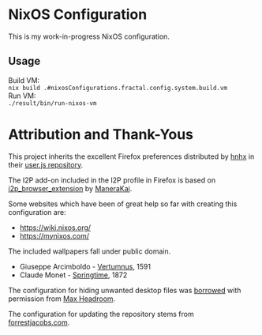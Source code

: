 # NixOS Configuration
This is my work-in-progress NixOS configuration.

## Usage
Build VM:  
`nix build .#nixosConfigurations.fractal.config.system.build.vm`  
Run VM:  
`./result/bin/run-nixos-vm`

# Attribution and Thank-Yous
This project inherits the excellent Firefox preferences distributed by
[hnhx](https://github.com/hnhx) in their
[user.js repository](https://github.com/hnhx/user.js).

The I2P add-on included in the I2P profile in Firefox is based on
[i2p_browser_extension](https://github.com/ManeraKai/i2p_browser_extension) by
[ManeraKai](https://github.com/ManeraKai).

Some websites which have been of great help so far with creating this
configuration are:

- https://wiki.nixos.org/
- https://mynixos.com/

The included wallpapers fall under public domain.

- Giuseppe Arcimboldo -
  [Vertumnus](https://en.wikipedia.org/wiki/Vertumnus_(Arcimboldo)), 1591
- Claude Monet - [Springtime](https://www.wikidata.org/wiki/Q7581196), 1872

The configuration for hiding unwanted desktop files was
[borrowed](https://forge.privatevoid.net/max/config/src/commit/502ed1151a5d71934d84728246300630f4577e1b/modules/desktop/hidden-apps.nix)
with permission
from [Max Headroom](https://github.com/max-privatevoid).

The configuration for updating the repository stems from
[forrestjacobs.com](https://github.com/forrestjacobs/forrestjacobs.com).

